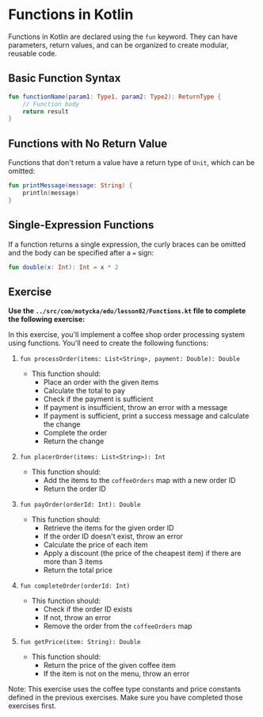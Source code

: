 # Functions in Kotlin

Functions in Kotlin are declared using the `fun` keyword. They can have parameters, return values, and can be organized to create modular, reusable code.

## Basic Function Syntax

```kotlin
fun functionName(param1: Type1, param2: Type2): ReturnType {
    // Function body
    return result
}
```

## Functions with No Return Value

Functions that don't return a value have a return type of `Unit`, which can be omitted:

```kotlin
fun printMessage(message: String) {
    println(message)
}
```

## Single-Expression Functions

If a function returns a single expression, the curly braces can be omitted and the body can be specified after a `=` sign:

```kotlin
fun double(x: Int): Int = x * 2
```

## Exercise
**Use the `../src/com/motycka/edu/lesson02/Functions.kt` file to complete the following exercise:**

In this exercise, you'll implement a coffee shop order processing system using functions. You'll need to create the following functions:

1. `fun processOrder(items: List<String>, payment: Double): Double`
   - This function should:
     - Place an order with the given items
     - Calculate the total to pay
     - Check if the payment is sufficient
     - If payment is insufficient, throw an error with a message
     - If payment is sufficient, print a success message and calculate the change
     - Complete the order
     - Return the change

2. `fun placerOrder(items: List<String>): Int`
   - This function should:
     - Add the items to the `coffeeOrders` map with a new order ID
     - Return the order ID

3. `fun payOrder(orderId: Int): Double`
   - This function should:
     - Retrieve the items for the given order ID
     - If the order ID doesn't exist, throw an error
     - Calculate the price of each item
     - Apply a discount (the price of the cheapest item) if there are more than 3 items
     - Return the total price

4. `fun completeOrder(orderId: Int)`
   - This function should:
     - Check if the order ID exists
     - If not, throw an error
     - Remove the order from the `coffeeOrders` map

5. `fun getPrice(item: String): Double`
   - This function should:
     - Return the price of the given coffee item
     - If the item is not on the menu, throw an error

Note: This exercise uses the coffee type constants and price constants defined in the previous exercises. Make sure you have completed those exercises first.
